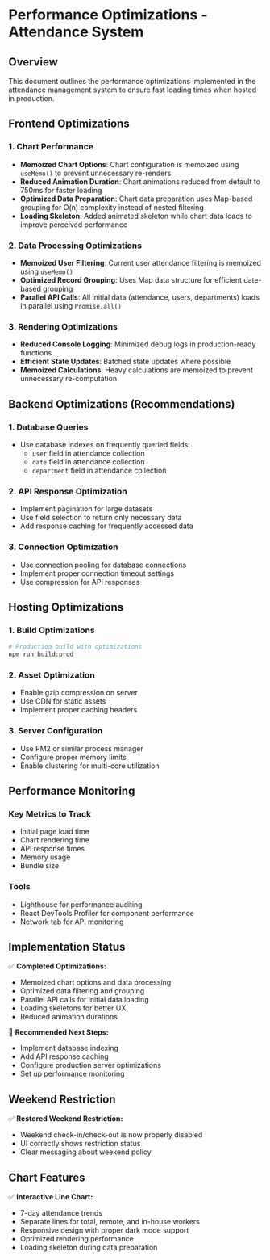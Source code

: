 # Performance Optimizations - Attendance System

## Overview
This document outlines the performance optimizations implemented in the attendance management system to ensure fast loading times when hosted in production.

## Frontend Optimizations

### 1. Chart Performance
- **Memoized Chart Options**: Chart configuration is memoized using `useMemo()` to prevent unnecessary re-renders
- **Reduced Animation Duration**: Chart animations reduced from default to 750ms for faster loading
- **Optimized Data Preparation**: Chart data preparation uses Map-based grouping for O(n) complexity instead of nested filtering
- **Loading Skeleton**: Added animated skeleton while chart data loads to improve perceived performance

### 2. Data Processing Optimizations
- **Memoized User Filtering**: Current user attendance filtering is memoized using `useMemo()` 
- **Optimized Record Grouping**: Uses Map data structure for efficient date-based grouping
- **Parallel API Calls**: All initial data (attendance, users, departments) loads in parallel using `Promise.all()`

### 3. Rendering Optimizations
- **Reduced Console Logging**: Minimized debug logs in production-ready functions
- **Efficient State Updates**: Batched state updates where possible
- **Memoized Calculations**: Heavy calculations are memoized to prevent unnecessary re-computation

## Backend Optimizations (Recommendations)

### 1. Database Queries
- Use database indexes on frequently queried fields:
  - `user` field in attendance collection
  - `date` field in attendance collection
  - `department` field in attendance collection

### 2. API Response Optimization
- Implement pagination for large datasets
- Use field selection to return only necessary data
- Add response caching for frequently accessed data

### 3. Connection Optimization
- Use connection pooling for database connections
- Implement proper connection timeout settings
- Use compression for API responses

## Hosting Optimizations

### 1. Build Optimizations
```bash
# Production build with optimizations
npm run build:prod
```

### 2. Asset Optimization
- Enable gzip compression on server
- Use CDN for static assets
- Implement proper caching headers

### 3. Server Configuration
- Use PM2 or similar process manager
- Configure proper memory limits
- Enable clustering for multi-core utilization

## Performance Monitoring

### Key Metrics to Track
- Initial page load time
- Chart rendering time
- API response times
- Memory usage
- Bundle size

### Tools
- Lighthouse for performance auditing
- React DevTools Profiler for component performance
- Network tab for API monitoring

## Implementation Status

✅ **Completed Optimizations:**
- Memoized chart options and data processing
- Optimized data filtering and grouping
- Parallel API calls for initial data loading
- Loading skeletons for better UX
- Reduced animation durations

🔄 **Recommended Next Steps:**
- Implement database indexing
- Add API response caching
- Configure production server optimizations
- Set up performance monitoring

## Weekend Restriction
✅ **Restored Weekend Restriction:**
- Weekend check-in/check-out is now properly disabled
- UI correctly shows restriction status
- Clear messaging about weekend policy

## Chart Features

✅ **Interactive Line Chart:**
- 7-day attendance trends
- Separate lines for total, remote, and in-house workers
- Responsive design with proper dark mode support
- Optimized rendering performance
- Loading skeleton during data preparation 